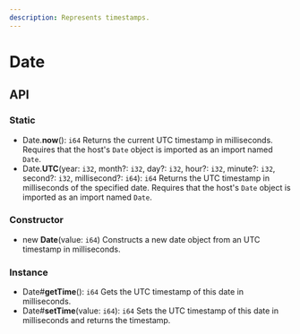 ```yaml
---
description: Represents timestamps.
---
```


# Date

## API

### Static

* Date.**now**\(\): `i64` Returns the current UTC timestamp in milliseconds. Requires that the host's `Date` object is imported as an import named `Date`.
* Date.**UTC**\(year: `i32`, month?: `i32`, day?: `i32`, hour?: `i32`, minute?: `i32`, second?: `i32`, millisecond?: `i64`\): `i64` Returns the UTC timestamp in milliseconds of the specified date. Requires that the host's `Date` object is imported as an import named `Date`.

### Constructor

* new **Date**\(value: `i64`\) Constructs a new date object from an UTC timestamp in milliseconds.

### Instance

* Date\#**getTime**\(\): `i64` Gets the UTC timestamp of this date in milliseconds.
* Date\#**setTime**\(value: `i64`\): `i64` Sets the UTC timestamp of this date in milliseconds and returns the timestamp.



